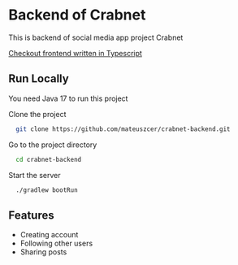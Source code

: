# Backend of Crabnet

This is backend of social media app project Crabnet


[Checkout frontend written in Typescript](https://github.com/mateuszcer/crabnet-frontend)


## Run Locally

You need Java 17 to run this project

Clone the project


```bash
  git clone https://github.com/mateuszcer/crabnet-backend.git
```

Go to the project directory

```bash
  cd crabnet-backend

```

Start the server

```bash
  ./gradlew bootRun
```

## Features

- Creating account
- Following other users
- Sharing posts



